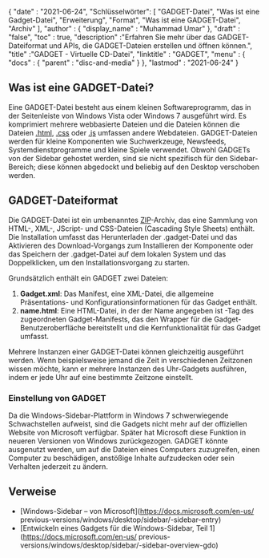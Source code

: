 {
  "date" : "2021-06-24",
"Schlüsselwörter": [ "GADGET-Datei", "Was ist eine Gadget-Datei", "Erweiterung", "Format", "Was ist eine GADGET-Datei", "Archiv" ],
  "author" : {
    "display_name" : "Muhammad Umar"
},
  "draft" : "false",
   "toc" : true,
  "description" :"Erfahren Sie mehr über das GADGET-Dateiformat und APIs, die GADGET-Dateien erstellen und öffnen können.",
  "title" :"GADGET - Virtuelle CD-Datei",
  "linktitle" : "GADGET",
  "menu" : {
    "docs" : {
      "parent" : "disc-and-media"
}
},
  "lastmod" : "2021-06-24"
}

## Was ist eine GADGET-Datei?

Eine GADGET-Datei besteht aus einem kleinen Softwareprogramm, das in der Seitenleiste von Windows Vista oder Windows 7 ausgeführt wird. Es komprimiert mehrere webbasierte Dateien und die Dateien können die Dateien [.html](/de/web/html), [.css](/de/web/css) oder [.js](/de/web/js/) umfassen andere Webdateien. GADGET-Dateien werden für kleine Komponenten wie Suchwerkzeuge, Newsfeeds, Systemdienstprogramme und kleine Spiele verwendet. Obwohl GADGETs von der Sidebar gehostet werden, sind sie nicht spezifisch für den Sidebar-Bereich; diese können abgedockt und beliebig auf den Desktop verschoben werden.

## GADGET-Dateiformat

Die GADGET-Datei ist ein umbenanntes [ZIP](/de/compression/zip/)-Archiv, das eine Sammlung von HTML-, XML-, JScript- und CSS-Dateien (Cascading Style Sheets) enthält. Die Installation umfasst das Herunterladen der .gadget-Datei und das Aktivieren des Download-Vorgangs zum Installieren der Komponente oder das Speichern der .gadget-Datei auf dem lokalen System und das Doppelklicken, um den Installationsvorgang zu starten.

Grundsätzlich enthält ein GADGET zwei Dateien:

1. **Gadget.xml**: Das Manifest, eine XML-Datei, die allgemeine Präsentations- und Konfigurationsinformationen für das Gadget enthält.
2. **name.html**: Eine HTML-Datei, in der der Name angegeben ist<name> -Tag des zugeordneten Gadget-Manifests, das den Wrapper für die Gadget-Benutzeroberfläche bereitstellt und die Kernfunktionalität für das Gadget umfasst.

Mehrere Instanzen einer GADGET-Datei können gleichzeitig ausgeführt werden. Wenn beispielsweise jemand die Zeit in verschiedenen Zeitzonen wissen möchte, kann er mehrere Instanzen des Uhr-Gadgets ausführen, indem er jede Uhr auf eine bestimmte Zeitzone einstellt.

### Einstellung von GADGET

Da die Windows-Sidebar-Plattform in Windows 7 schwerwiegende Schwachstellen aufweist, sind die Gadgets nicht mehr auf der offiziellen Website von Microsoft verfügbar. Später hat Microsoft diese Funktion in neueren Versionen von Windows zurückgezogen. GADGET könnte ausgenutzt werden, um auf die Dateien eines Computers zuzugreifen, einen Computer zu beschädigen, anstößige Inhalte aufzudecken oder sein Verhalten jederzeit zu ändern.

## Verweise

* [Windows-Sidebar – von Microsoft](https://docs.microsoft.com/en-us/ previous-versions/windows/desktop/sidebar/-sidebar-entry)
* [Entwickeln eines Gadgets für die Windows-Sidebar, Teil 1](https://docs.microsoft.com/en-us/ previous-versions/windows/desktop/sidebar/-sidebar-overview-gdo)

